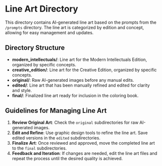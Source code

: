 # Line Art Directory

This directory contains AI-generated line art based on the prompts from the `/prompts` directory. The line art is categorized by edition and concept, allowing for easy management and updates.

## Directory Structure

- **modern_intellectuals/**: Line art for the Modern Intellectuals Edition, organized by specific concepts.
- **creative_edition/**: Line art for the Creative Edition, organized by specific concepts.
- **original/**: Raw AI-generated images before any manual edits.
- **edited/**: Line art that has been manually refined and edited for clarity and style.
- **final/**: Finalized line art ready for inclusion in the coloring book.

## Guidelines for Managing Line Art

1. **Review Original Art**: Check the `original` subdirectories for raw AI-generated images.
2. **Edit and Refine**: Use graphic design tools to refine the line art. Save edited versions in the `edited` subdirectories.
3. **Finalize Art**: Once reviewed and approved, move the completed line art to the `final` subdirectories.
4. **Feedback and Iteration**: If changes are needed, edit the line art files and repeat the process until the desired quality is achieved.

